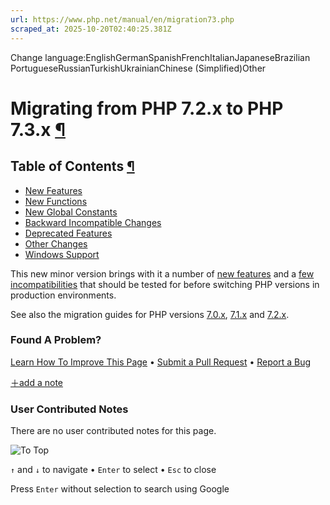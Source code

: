 ```yaml
---
url: https://www.php.net/manual/en/migration73.php
scraped_at: 2025-10-20T02:40:25.381Z
---
```


Change language:EnglishGermanSpanishFrenchItalianJapaneseBrazilian PortugueseRussianTurkishUkrainianChinese (Simplified)Other

# Migrating from PHP 7.2.x to PHP 7.3.x [¶](https://www.php.net/manual/en/migration73.php\#migration73)

## Table of Contents [¶](https://www.php.net/manual/en/migration73.php\#migration73)

- [New Features](https://www.php.net/manual/en/migration73.new-features.php)
- [New Functions](https://www.php.net/manual/en/migration73.new-functions.php)
- [New Global Constants](https://www.php.net/manual/en/migration73.constants.php)
- [Backward Incompatible Changes](https://www.php.net/manual/en/migration73.incompatible.php)
- [Deprecated Features](https://www.php.net/manual/en/migration73.deprecated.php)
- [Other Changes](https://www.php.net/manual/en/migration73.other-changes.php)
- [Windows Support](https://www.php.net/manual/en/migration73.windows-support.php)

This new minor version brings with it a number of
[new features](https://www.php.net/manual/en/migration73.new-features.php) and a
[few incompatibilities](https://www.php.net/manual/en/migration73.incompatible.php)
that should be tested for before switching PHP versions in production
environments.


See also the migration guides for PHP versions
[7.0.x](https://www.php.net/manual/en/migration70.php),
[7.1.x](https://www.php.net/manual/en/migration71.php) and
[7.2.x](https://www.php.net/manual/en/migration72.php).


### Found A Problem?

[Learn How To Improve This Page](https://github.com/php/doc-base/blob/master/README.md "This will take you to our contribution guidelines on GitHub")
•
[Submit a Pull Request](https://github.com/php/doc-en/blob/master/appendices/migration73.xml)
•
[Report a Bug](https://github.com/php/doc-en/issues/new?body=From%20manual%20page:%20https:%2F%2Fphp.net%2Fmigration73%0A%0A---)

[＋add a note](https://www.php.net/manual/add-note.php?sect=migration73&repo=en&redirect=https://www.php.net/manual/en/migration73.php)

### User Contributed Notes

There are no user contributed notes for this page.

![To Top](https://www.php.net/images/to-top@2x.png)

`↑` and `↓` to navigate •
`Enter` to select •
`Esc` to close


Press `Enter` without
selection to search using Google